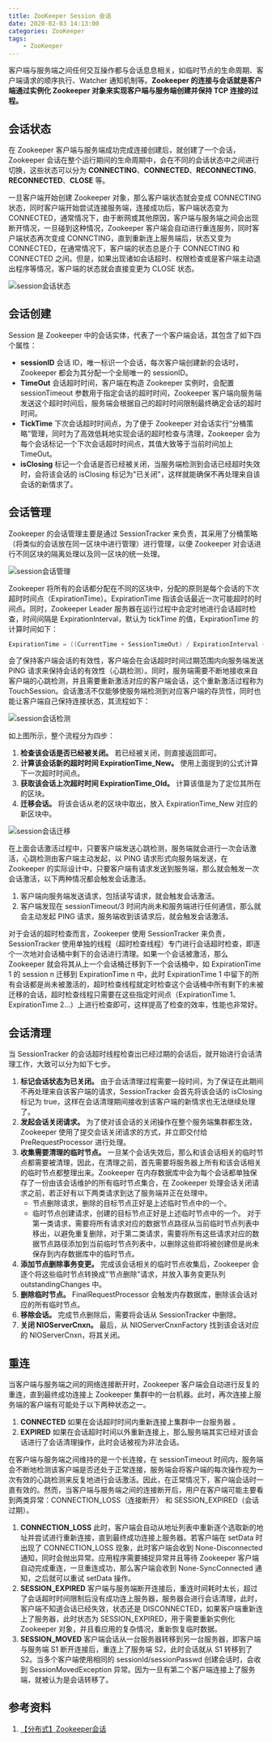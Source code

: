```yaml
---
title: ZooKeeper Session 会话
date: 2020-02-03 14:13:00
categories: ZooKeeper
tags:
    - ZooKeeper
---
```

客户端与服务端之间任何交互操作都与会话息息相关，如临时节点的生命周期、客户端请求的顺序执行、Watcher 通知机制等。**Zookeeper 的连接与会话就是客户端通过实例化 Zookeeper 对象来实现客户端与服务端创建并保持 TCP 连接的过程。**

## 会话状态
在 Zookeeper 客户端与服务端成功完成连接创建后，就创建了一个会话，Zookeeper 会话在整个运行期间的生命周期中，会在不同的会话状态中之间进行切换，这些状态可以分为 **CONNECTING**、**CONNECTED**、**RECONNECTING**、**RECONNECTED**、**CLOSE** 等。

一旦客户端开始创建 Zookeeper 对象，那么客户端状态就会变成 CONNECTING 状态，同时客户端开始尝试连接服务端，连接成功后，客户端状态变为 CONNECTED，通常情况下，由于断网或其他原因，客户端与服务端之间会出现断开情况，一旦碰到这种情况，Zookeeper 客户端会自动进行重连服务，同时客户端状态再次变成 CONNCTING，直到重新连上服务端后，状态又变为 CONNECTED，在通常情况下，客户端的状态总是介于 CONNECTING 和 CONNECTED 之间。但是，如果出现诸如会话超时、权限检查或是客户端主动退出程序等情况，客户端的状态就会直接变更为 CLOSE 状态。

![session会话状态](/images/zookeeper/session会话状态.png)

## 会话创建
Session 是 Zookeeper 中的会话实体，代表了一个客户端会话，其包含了如下四个属性：
* **sessionID** 会话 ID，唯一标识一个会话，每次客户端创建新的会话时，Zookeeper 都会为其分配一个全局唯一的 sessionID。
* **TimeOut** 会话超时时间，客户端在构造 Zookeeper 实例时，会配置 sessionTimeout 参数用于指定会话的超时时间，Zookeeper 客户端向服务端发送这个超时时间后，服务端会根据自己的超时时间限制最终确定会话的超时时间。
* **TickTime** 下次会话超时时间点，为了便于 Zookeeper 对会话实行“分桶策略”管理，同时为了高效低耗地实现会话的超时检查与清理，Zookeeper 会为每个会话标记一个下次会话超时时间点，其值大致等于当前时间加上 TimeOut。
* **isClosing** 标记一个会话是否已经被关闭，当服务端检测到会话已经超时失效时，会将该会话的 isClosing 标记为"已关闭"，这样就能确保不再处理来自该会话的新情求了。

## 会话管理
Zookeeper 的会话管理主要是通过 SessionTracker 来负责，其采用了分桶策略（将类似的会话放在同一区块中进行管理）进行管理，以便 Zookeeper 对会话进行不同区块的隔离处理以及同一区块的统一处理。

![session会话管理](/images/zookeeper/session会话管理.png)

Zookeeper 将所有的会话都分配在不同的区块中，分配的原则是每个会话的下次超时时间点（ExpirationTime）。ExpirationTime 指该会话最近一次可能超时的时间点。同时，Zookeeper Leader 服务器在运行过程中会定时地进行会话超时检查，时间间隔是 ExpirationInterval，默认为 tickTime 的值，ExpirationTime 的计算时间如下：
```java
ExpirationTime = ((CurrentTime + SessionTimeOut) / ExpirationInterval + 1) * ExpirationInterval
```

会了保持客户端会话的有效性，客户端会在会话超时时间过期范围内向服务端发送 PING 请求来保持会话的有效性（心跳检测）。同时，服务端需要不断地接收来自客户端的心跳检测，并且需要重新激活对应的客户端会话，这个重新激活过程称为 TouchSession。会话激活不仅能够使服务端检测到对应客户端的存货性，同时也能让客户端自己保持连接状态，其流程如下：

![session会话检测](/images/zookeeper/session会话检测.png)

如上图所示，整个流程分为四步：
1. **检查该会话是否已经被关闭。** 若已经被关闭，则直接返回即可。
2. **计算该会话新的超时时间 ExpirationTime_New。** 使用上面提到的公式计算下一次超时时间点。
3. **获取该会话上次超时时间 ExpirationTime_Old。** 计算该值是为了定位其所在的区块。
4. **迁移会话。** 将该会话从老的区块中取出，放入 ExpirationTime_New 对应的新区块中。

![session会话迁移](/images/zookeeper/session会话迁移.png)

在上面会话激活过程中，只要客户端发送心跳检测，服务端就会进行一次会话激活，心跳检测由客户端主动发起，以 PING 请求形式向服务端发送，在 Zookeeper 的实际设计中，只要客户端有请求发送到服务端，那么就会触发一次会话激活，以下两种情况都会触发会话激活。
1. 客户端向服务端发送请求，包括读写请求，就会触发会话激活。
2. 客户端发现在 sessionTimeout/3 时间内尚未和服务端进行任何通信，那么就会主动发起 PING 请求，服务端收到该请求后，就会触发会话激活。

对于会话的超时检查而言，Zookeeper 使用 SessionTracker 来负责，SessionTracker 使用单独的线程（超时检查线程）专门进行会话超时检查，即逐个一次地对会话桶中剩下的会话进行清理。如果一个会话被激活，那么 Zookeeper 就会将其从上一个会话桶迁移到下一个会话桶中，如 ExpirationTime 1 的 session n 迁移到 ExpirationTime n 中，此时 ExpirationTime 1 中留下的所有会话都是尚未被激活的，超时检查线程就定时检查这个会话桶中所有剩下的未被迁移的会话，超时检查线程只需要在这些指定时间点（ExpirationTime 1、ExpirationTime 2...）上进行检查即可，这样提高了检查的效率，性能也非常好。

## 会话清理
当 SessionTracker 的会话超时线程检查出已经过期的会话后，就开始进行会话清理工作，大致可以分为如下七步。
1. **标记会话状态为已关闭。** 由于会话清理过程需要一段时间，为了保证在此期间不再处理来自该客户端的请求，SessionTracker 会首先将该会话的 isClosing 标记为 true，这样在会话清理期间接收到该客户端的新情求也无法继续处理了。
2. **发起会话关闭请求。** 为了使对该会话的关闭操作在整个服务端集群都生效，Zookeeper 使用了提交会话关闭请求的方式，并立即交付给 PreRequestProcessor 进行处理。
3. **收集需要清理的临时节点。** 一旦某个会话失效后，那么和该会话相关的临时节点都需要被清理，因此，在清理之前，首先需要将服务器上所有和该会话相关的临时节点都整理出来。Zookeeper 在内存数据库中会为每个会话都单独保存了一份由该会话维护的所有临时节点集合，在 Zookeeper 处理会话关闭请求之前，若正好有以下两类请求到达了服务端并正在处理中。
    * 节点删除请求，删除的目标节点正好是上述临时节点中的一个。
    * 临时节点创建请求，创建的目标节点正好是上述临时节点中的一个。
    对于第一类请求，需要将所有请求对应的数据节点路径从当前临时节点列表中移出，以避免重复删除，对于第二类请求，需要将所有这些请求对应的数据节点路径添加到当前临时节点列表中，以删除这些即将被创建但是尚未保存到内存数据库中的临时节点。
4. **添加节点删除事务变更。** 完成该会话相关的临时节点收集后，Zookeeper 会逐个将这些临时节点转换成"节点删除"请求，并放入事务变更队列 outstandingChanges 中。
5. **删除临时节点。** FinalRequestProcessor 会触发内存数据库，删除该会话对应的所有临时节点。
6. **移除会话。** 完成节点删除后，需要将会话从 SessionTracker 中删除。
7. **关闭 NIOServerCnxn。** 最后，从 NIOServerCnxnFactory 找到该会话对应的 NIOServerCnxn，将其关闭。

## 重连
当客户端与服务端之间的网络连接断开时，Zookeeper 客户端会自动进行反复的重连，直到最终成功连接上 Zookeeper 集群中的一台机器。此时，再次连接上服务端的客户端有可能处于以下两种状态之一。
1. **CONNECTED** 如果在会话超时时间内重新连接上集群中一台服务器 。
2. **EXPIRED** 如果在会话超时时间以外重新连接上，那么服务端其实已经对该会话进行了会话清理操作，此时会话被视为非法会话。

在客户端与服务端之间维持的是一个长连接，在 sessionTimeout 时间内，服务端会不断地检测该客户端是否还处于正常连接，服务端会将客户端的每次操作视为一次有效的心跳检测来反复地进行会话激活。因此，在正常情况下，客户端会话时一直有效的。然而，当客户端与服务端之间的连接断开后，用户在客户端可能主要看到两类异常：CONNECTION_LOSS（连接断开） 和 SESSION_EXPIRED（会话过期）。
1. **CONNECTION_LOSS** 此时，客户端会自动从地址列表中重新逐个选取新的地址并尝试进行重新连接，直到最终成功连接上服务器。若客户端在 setData 时出现了 CONNECTION_LOSS 现象，此时客户端会收到 None-Disconnected 通知，同时会抛出异常。应用程序需要捕捉异常并且等待 Zookeeper 客户端自动完成重连，一旦重连成功，那么客户端会收到 None-SyncConnected 通知，之后就可以重试 setData 操作。
2. **SESSION_EXPIRED** 客户端与服务端断开连接后，重连时间耗时太长，超过了会话超时时间限制后没有成功连上服务器，服务器会进行会话清理，此时，客户端不知道会话已经失效，状态还是 DISCONNECTED，如果客户端重新连上了服务器，此时状态为 SESSION_EXPIRED，用于需要重新实例化 Zookeeper 对象，并且看应用的复杂情况，重新恢复临时数据。
3. **SESSION_MOVED** 客户端会话从一台服务器转移到另一台服务器，即客户端与服务端 S1 断开连接后，重连上了服务端 S2，此时会话就从 S1 转移到了 S2。当多个客户端使用相同的 sessionId/sessionPasswd 创建会话时，会收到 SessionMovedException 异常。因为一旦有第二个客户端连接上了服务端，就被认为是会话转移了。

## 参考资料
1. [【分布式】Zookeeper会话](https://www.cnblogs.com/leesf456/p/6103870.html)








